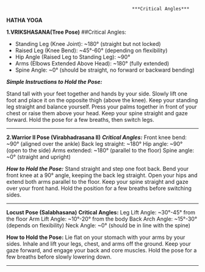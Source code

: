                                                   ***Critical Angles***
**HATHA YOGA**

**1.VRIKSHASANA(Tree Pose)**
##Critical Angles:
- Standing Leg (Knee Joint): ~180° (straight but not locked) 
- Raised Leg (Knee Bend): ~45°-60° (depending on flexibility)
- Hip Angle (Raised Leg to Standing Leg): ~90°
- Arms (Elbows Extended Above Head): ~180° (fully extended)
- Spine Angle: ~0° (should be straight, no forward or backward bending)

***Simple Instructions to Hold the Pose:***

Stand tall with your feet together and hands by your side.
Slowly lift one foot and place it on the opposite thigh (above the knee).
Keep your standing leg straight and balance yourself.
Press your palms together in front of your chest or raise them above your head.
Keep your spine straight and gaze forward.
Hold the pose for a few breaths, then switch legs.

***********************************************************************
**2.Warrior II Pose (Virabhadrasana II)**
***Critical Angles:***
Front knee bend: ~90° (aligned over the ankle)
Back leg straight: ~180°
Hip angle: ~90° (open to the side)
Arms extended: ~180° (parallel to the floor)
Spine angle: ~0° (straight and upright)

***How to Hold the Pose:***
Stand straight and step one foot back.
Bend your front knee at a 90° angle, keeping the back leg straight.
Open your hips and extend both arms parallel to the floor.
Keep your spine straight and gaze over your front hand.
Hold the position for a few breaths before switching sides.
************************************************************************

**Locust Pose (Salabhasana)**
**Critical Angles:**
Leg Lift Angle: ~30°-45° from the floor
Arm Lift Angle: ~10°-20° from the body
Back Arch Angle: ~15°-30° (depends on flexibility)
Neck Angle: ~0° (should be in line with the spine)

**How to Hold the Pose:**
Lie flat on your stomach with your arms by your sides.
Inhale and lift your legs, chest, and arms off the ground.
Keep your gaze forward, and engage your back and core muscles.
Hold the pose for a few breaths before slowly lowering down.
************************************************************************

